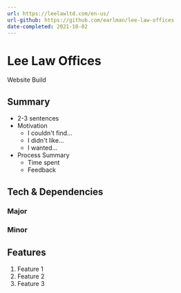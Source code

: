```yaml
---
url: https://leelawltd.com/en-us/
url-github: https://github.com/earlman/lee-law-offices
date-completed: 2021-10-02
---
```

# Lee Law Offices
Website Build

## Summary
- 2-3 sentences
- Motivation
	- I couldn't find...
	- I didn't like...
	- I wanted...
- Process Summary
	- Time spent
	- Feedback

## Tech & Dependencies
### Major
### Minor

## Features
1. Feature 1
2. Feature 2
3. Feature 3
